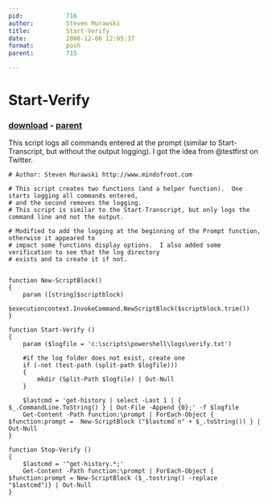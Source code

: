 ```yaml
---
pid:            716
author:         Steven Murawski
title:          Start-Verify
date:           2008-12-06 12:05:37
format:         posh
parent:         715

---
```


# Start-Verify

### [download](Scripts\716.ps1) - [parent](Scripts\715.md)

This script logs all commands entered at the prompt (similar to Start-Transcript, but without the output logging).  I got the idea from @testfirst on Twitter.


```posh
# Author: Steven Murawski http://www.mindofroot.com

# This script creates two functions (and a helper function).  One starts logging all commands entered,
# and the second removes the logging.
# This script is similar to the Start-Transcript, but only logs the command line and not the output.

# Modified to add the logging at the beginning of the Prompt function, otherwise it appeared to 
# impact some functions display options.  I also added some verification to see that the log directory
# exists and to create it if not.


function New-ScriptBlock()
{
	param ([string]$scriptblock)
	$executioncontext.InvokeCommand.NewScriptBlock($scriptblock.trim())
}

function Start-Verify ()
{
	param ($logfile = 'c:\scripts\powershell\logs\verify.txt')

	#if the log folder does not exist, create one
	if (-not (test-path (split-path $logfile)))
	{
		mkdir (Split-Path $logfile) | Out-Null
	}

	$lastcmd = 'get-history | select -Last 1 | { $_.CommandLine.ToString() } | Out-File -Append {0};' -f $logfile
	Get-Content -Path function:\prompt | ForEach-Object { $function:prompt =  New-ScriptBlock ("$lastcmd`n" + $_.toString()) } | Out-Null
}

function Stop-Verify ()
{
	$lastcmd = '^get-history.*;' 
	Get-Content -Path function:\prompt | ForEach-Object { $function:prompt = New-ScriptBlock ($_.tostring() -replace "$lastcmd")} | Out-Null
}
```

